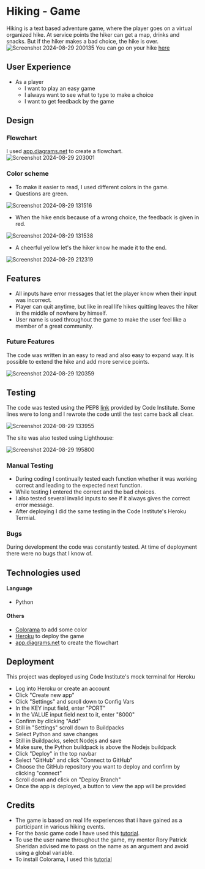 # Hiking - Game
Hiking is a text based adventure game, where the player goes on a virtual organized hike. At service points the hiker can get a map, drinks and snacks. But if the hiker makes a bad choice, the hike is over.
![Screenshot 2024-08-29 200135](https://github.com/user-attachments/assets/9aca3b8a-22a0-401a-b464-5c154329dd9f)
You can go on your hike [here](https://hiking-b532d6d90183.herokuapp.com/)
## User Experience
- As a player
  - I want to play an easy game
  - I always want to see what to type to make a choice
  - I want to get feedback by the game
## Design
### Flowchart
I used [app.diagrams.net](https://app.diagrams.net/) to create a flowchart.
![Screenshot 2024-08-29 203001](https://github.com/user-attachments/assets/75713dc7-0a58-43d8-b562-beb92518e3fe)
### Color scheme
- To make it easier to read, I used different colors in the game.
- Questions are green.

![Screenshot 2024-08-29 131516](https://github.com/user-attachments/assets/532bc3c8-5527-4cd6-8f73-be93e6a341af)

- When the hike ends because of a wrong choice, the feedback is given in red.
  
![Screenshot 2024-08-29 131538](https://github.com/user-attachments/assets/a130b85d-a771-4bae-a0a7-597e5c7e2261)

- A cheerful yellow let's the hiker know he made it to the end.

![Screenshot 2024-08-29 212319](https://github.com/user-attachments/assets/b2ccd434-fb04-4f91-899e-814f84fcbc3e)

## Features
- All inputs have error messages that let the player know when their input was incorrect.
- Player can quit anytime, but like in real life hikes quitting leaves the hiker in the middle of nowhere by himself.
- User name is used throughout the game to make the user feel like a member of a great community.
### Future Features
The code was written in an easy to read and also easy to expand way. It is possible to extend the hike and add more service points.

![Screenshot 2024-08-29 120359](https://github.com/user-attachments/assets/aaa47e75-72b9-462e-8b20-56ed5017540a)

## Testing
The code was tested using the PEP8 [link](https://pep8ci.herokuapp.com/) provided by Code Institute. Some lines were to long and I rewrote the code until the test came back all clear.

![Screenshot 2024-08-29 133955](https://github.com/user-attachments/assets/2daa9938-d082-43a4-84ba-6f1956640657)

The site was also tested using Lighthouse:

![Screenshot 2024-08-29 195800](https://github.com/user-attachments/assets/6446e3e9-09e7-469c-9100-a7b693279983)

### Manual Testing
- During coding I continually tested each function whether it was working correct and leading to the expected next function.
- While testing I entered the correct and the bad choices.
- I also tested several invalid inputs to see if it always gives the correct error message.
- After deploying I did the same testing in the Code Institute's Heroku Termial.
### Bugs
During development the code was constantly tested. At time of deployment there were no bugs that I know of.
## Technologies  used
#### Language
- Python
#### Others
- [Colorama](https://pypi.org/project/colorama/) to add some color
- [Heroku](https://dashboard.heroku.com/apps) to deploy the game
- [app.diagrams.net](https://app.diagrams.net/) to create the flowchart

## Deployment
This project was deployed using Code Institute's mock terminal for Heroku
- Log into Heroku or create an account
- Click "Create new app"
- Click "Settings" and scroll down to Config Vars
- In the KEY input field, enter "PORT"
- In the VALUE input field next to it, enter "8000"
- Confirm by clicking "Add"
- Still in "Settings" scroll down to Buildpacks
- Select Python and save changes
- Still in Buildpacks, select Nodejs and save
- Make sure, the Python buildpack is above the Nodejs buildpack
- Click "Deploy" in the top navbar
- Select "GitHub" and click "Connect to GitHub"
- Choose the GitHub repository you want to deploy and confirm by clicking "connect"
- Scroll down and click on "Deploy Branch"
- Once the app is deployed, a button to view the app will be provided
## Credits
- The game is based on real life experiences that i have gained as a participant in various hiking events.
- For the basic game code I have used this [tutorial](https://www.youtube.com/watch?v=pEfBKamHJew).
- To use the user name throughout the game, my mentor Rory Patrick Sheridan advised me to pass on the name as an argument and avoid using a global variable.
- To install Colorama, I used this [tutorial](https://www.youtube.com/watch?v=u51Zjlnui4Y)
